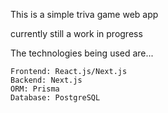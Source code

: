 This is a simple triva game web app

currently still a work in progress

The technologies being used are...
```
Frontend: React.js/Next.js
Backend: Next.js
ORM: Prisma
Database: PostgreSQL 
```